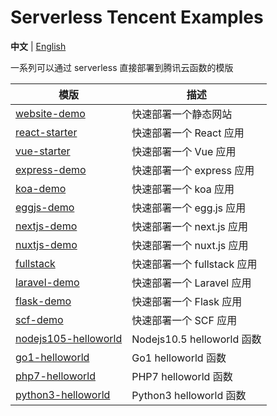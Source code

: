 # Serverless Tencent Examples

**中文** | [English](./README.en.md)

一系列可以通过 serverless 直接部署到腾讯云函数的模版

| 模版 | 描述 |
| --- | --- |
| [website-demo](./website-demo) | 快速部署一个静态网站 |
| [react-starter](./react-starter) | 快速部署一个 React 应用 |
| [vue-starter](./vue-starter) | 快速部署一个 Vue 应用 |
| [express-demo](./express-demo) | 快速部署一个 express 应用 |
| [koa-demo](./koa-demo) | 快速部署一个 koa 应用 |
| [eggjs-demo](./egg-demo) | 快速部署一个 egg.js 应用 |
| [nextjs-demo](./nextjs-demo) | 快速部署一个 next.js 应用 |
| [nuxtjs-demo](./nuxtjs-demo) | 快速部署一个 nuxt.js 应用 |
| [fullstack](./fullstack) | 快速部署一个 fullstack 应用 |
| [laravel-demo](./laravel-demo) | 快速部署一个 Laravel 应用 |
| [flask-demo](./flask-demo) | 快速部署一个 Flask 应用 |
| [scf-demo](./scf-demo) | 快速部署一个 SCF 应用 |
| [nodejs105-helloworld](./nodejs105-helloworld) | Nodejs10.5 helloworld 函数 |
| [go1-helloworld](./go1-helloworld) | Go1 helloworld 函数 |
| [php7-helloworld](./php7-helloworld) | PHP7 helloworld 函数 |
| [python3-helloworld](./python3-helloworld) | Python3 helloworld 函数 |
